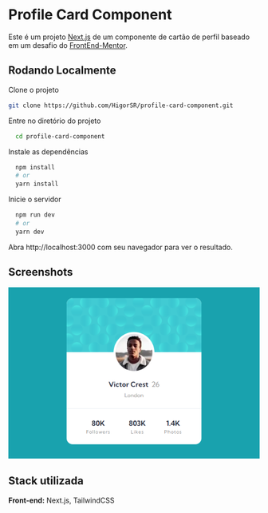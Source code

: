 # Profile Card Component

Este é um projeto [Next.js](https://nextjs.org/) de um componente de cartão de perfil baseado em um desafio do [FrontEnd-Mentor](https://www.frontendmentor.io/challenges/profile-card-component-cfArpWshJ).

## Rodando Localmente

Clone o projeto

```bash
git clone https://github.com/HigorSR/profile-card-component.git
```

Entre no diretório do projeto

```bash
  cd profile-card-component
```

Instale as dependências

```bash
  npm install
  # or
  yarn install
```

Inicie o servidor

```bash
  npm run dev
  # or
  yarn dev
```

Abra http://localhost:3000 com seu navegador para ver o resultado.

## Screenshots

<div align="center">
  <img height="50%" src="./public/assets/preview.png">
</div>

## Stack utilizada

**Front-end:** Next.js, TailwindCSS
